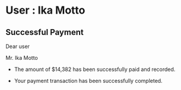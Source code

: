 User : Ika Motto
=============

Successful Payment
---------------------

Dear user

Mr. Ika Motto

* The amount of $14,382 has been successfully paid and recorded.
* Your payment transaction has been successfully completed.






  
  ##
